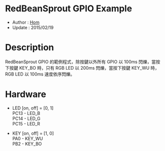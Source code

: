 RedBeanSprout GPIO Example
========
* Author  : [Hom](http://about.me/Hom)
* Update  : 2015/02/19

Description
========
RedBeanSprout GPIO 的範例程式，除按鍵以外所有 GPIO 以 100ms 閃爍，當按下按鍵 KEY_BO 時，只有 RGB LED 以 200ms 閃爍，當按下按鍵 KEY_WU 時，RGB LED 以 100ms 速度依序閃爍。

Hardware
========
* LED  [on, off] = [0, 1]  
PC13 - LED_B  
PC14 - LED_G  
PC15 - LED_R  

* KEY  [on, off] = [1, 0]  
PA0  - KEY_WU  
PB2  - KEY_BO  

